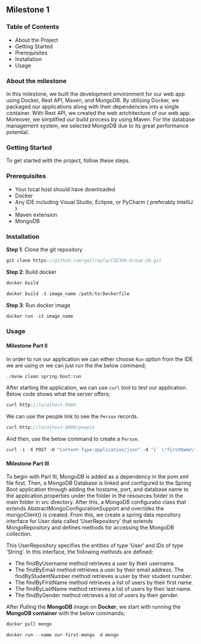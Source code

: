 ## Milestone 1

### Table of Contents
* About the Project
* Getting Started
* Prerequisites
* Installation
* Usage

### About the milestone
In this milestone, we built the development environment for our web app using Docker, Rest API, Maven, and MongoDB. By utilizing Docker, we packaged our applications along with their dependencies into a single container. With Rest API, we created the web artchitecture of our web app. Moreover, we simplified our build process by using Maven. For the database management system, we selected MongoDB due to its great performance potential.

### Getting Started
To get started with the project, follow these steps.

### Prerequisites
* Your local host should have downloaded
* Docker 
* Any IDE including Visual Studio, Eclipse, or PyCharm ( preferably IntelliJ )
* Maven extension
* MongoDB

### Installation

**Step 1**: Clone the git repository 

```javascript
git clone https://github.com/gailrayla/CSE346-Group-20.git
```

**Step 2**: Build docker 

```javascript
docker build
```
```javascript
docker build -t image_name /path/to/Dockerfile
```

**Step 3**: Run docker image

```javascript
docker run -it image_name
```


### Usage
#### Milestone Part II
In order to run our application we can either choose `Run` option from the IDE we are using or we can just run the the below command;
```javascript
./mvnw clean spring-boot:run
```

After starting the application, we can use `curl` tool to test our application.
Below code shows what the server offers;
```javascript
curl http://localhost:8080
```
We can use the people link to see the `Person` records.
```javascript
curl http://localhost:8080/people
```
And then, use the below command to create a `Person`.
```javascript
curl -i -X POST -H "Content-Type:application/json" -d "{  \"firstName\" : \"Frodo\",  \"lastName\" : \"Baggins\" }" http://localhost:8080/people
```

#### Milestone Part III
To begin with Part III, MongoDB is added as a dependency in the pom.xml file first. Then, a MongoDB Database is linked and configured to the Spring Boot application through adding the hostame, port, and database name to the application.properties under the folder in the resources folder in the main folder in src directory. After this, a MongoDB configuratio class that extends AbstractMongoConfigurationSupport and overrides the mongoClient() is created. From this, we create a spring data repository interface for User data called ‘UserRepository’ that extends MongoRepository and defines methods for accessing the MongoDB collection.

This UserRepository specifies the entities of type ‘User’ and IDs of type ‘String’.
In this interface, the following methods are defined:
- The findByUsername method retrieves a user by their username.
- The findByEmail method retrieves a user by their email address. The findByStudentNumber method retrieves a user by their student number. 
- The findByFirstName method retrieves a list of users by their first name.
- The findByLastName method retrieves a list of users by their last name.
- The findByGender method retrieves a list of users by their gender.

After Pulling the **MongoDB** image on **Docker**, we start with running the **MongoDB container** with the below commands;

```javascript
docker pull mongo
```
```javascript
docker run --name our-first-mongo -d mongo
```

